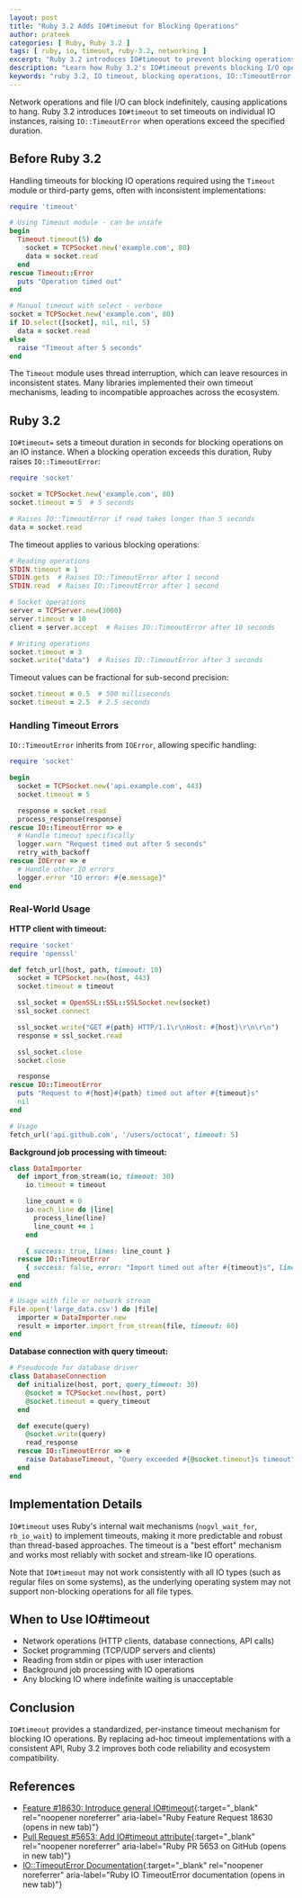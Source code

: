 ```yaml
---
layout: post
title: "Ruby 3.2 Adds IO#timeout for Blocking Operations"
author: prateek
categories: [ Ruby, Ruby 3.2 ]
tags: [ ruby, io, timeout, ruby-3.2, networking ]
excerpt: "Ruby 3.2 introduces IO#timeout to prevent blocking operations from hanging indefinitely, providing a built-in solution for network and file I/O timeouts."
description: "Learn how Ruby 3.2's IO#timeout prevents blocking I/O operations from hanging indefinitely with per-instance timeout control and IO::TimeoutError handling."
keywords: "ruby 3.2, IO timeout, blocking operations, IO::TimeoutError, network timeout, socket timeout, ruby IO, file IO timeout, preventing hanging operations"
---
```


Network operations and file I/O can block indefinitely, causing applications to hang. Ruby 3.2 introduces `IO#timeout` to set timeouts on individual IO instances, raising `IO::TimeoutError` when operations exceed the specified duration.

## Before Ruby 3.2

Handling timeouts for blocking IO operations required using the `Timeout` module or third-party gems, often with inconsistent implementations:

```ruby
require 'timeout'

# Using Timeout module - can be unsafe
begin
  Timeout.timeout(5) do
    socket = TCPSocket.new('example.com', 80)
    data = socket.read
  end
rescue Timeout::Error
  puts "Operation timed out"
end

# Manual timeout with select - verbose
socket = TCPSocket.new('example.com', 80)
if IO.select([socket], nil, nil, 5)
  data = socket.read
else
  raise "Timeout after 5 seconds"
end
```

The `Timeout` module uses thread interruption, which can leave resources in inconsistent states. Many libraries implemented their own timeout mechanisms, leading to incompatible approaches across the ecosystem.

## Ruby 3.2

`IO#timeout=` sets a timeout duration in seconds for blocking operations on an IO instance. When a blocking operation exceeds this duration, Ruby raises `IO::TimeoutError`:

```ruby
require 'socket'

socket = TCPSocket.new('example.com', 80)
socket.timeout = 5  # 5 seconds

# Raises IO::TimeoutError if read takes longer than 5 seconds
data = socket.read
```

The timeout applies to various blocking operations:

```ruby
# Reading operations
STDIN.timeout = 1
STDIN.gets  # Raises IO::TimeoutError after 1 second
STDIN.read  # Raises IO::TimeoutError after 1 second

# Socket operations
server = TCPServer.new(3000)
server.timeout = 10
client = server.accept  # Raises IO::TimeoutError after 10 seconds

# Writing operations
socket.timeout = 3
socket.write("data")  # Raises IO::TimeoutError after 3 seconds
```

Timeout values can be fractional for sub-second precision:

```ruby
socket.timeout = 0.5  # 500 milliseconds
socket.timeout = 2.5  # 2.5 seconds
```

### Handling Timeout Errors

`IO::TimeoutError` inherits from `IOError`, allowing specific handling:

```ruby
require 'socket'

begin
  socket = TCPSocket.new('api.example.com', 443)
  socket.timeout = 5

  response = socket.read
  process_response(response)
rescue IO::TimeoutError => e
  # Handle timeout specifically
  logger.warn "Request timed out after 5 seconds"
  retry_with_backoff
rescue IOError => e
  # Handle other IO errors
  logger.error "IO error: #{e.message}"
end
```

### Real-World Usage

**HTTP client with timeout:**

```ruby
require 'socket'
require 'openssl'

def fetch_url(host, path, timeout: 10)
  socket = TCPSocket.new(host, 443)
  socket.timeout = timeout

  ssl_socket = OpenSSL::SSL::SSLSocket.new(socket)
  ssl_socket.connect

  ssl_socket.write("GET #{path} HTTP/1.1\r\nHost: #{host}\r\n\r\n")
  response = ssl_socket.read

  ssl_socket.close
  socket.close

  response
rescue IO::TimeoutError
  puts "Request to #{host}#{path} timed out after #{timeout}s"
  nil
end

# Usage
fetch_url('api.github.com', '/users/octocat', timeout: 5)
```

**Background job processing with timeout:**

```ruby
class DataImporter
  def import_from_stream(io, timeout: 30)
    io.timeout = timeout

    line_count = 0
    io.each_line do |line|
      process_line(line)
      line_count += 1
    end

    { success: true, lines: line_count }
  rescue IO::TimeoutError
    { success: false, error: "Import timed out after #{timeout}s", lines: line_count }
  end
end

# Usage with file or network stream
File.open('large_data.csv') do |file|
  importer = DataImporter.new
  result = importer.import_from_stream(file, timeout: 60)
end
```

**Database connection with query timeout:**

```ruby
# Pseudocode for database driver
class DatabaseConnection
  def initialize(host, port, query_timeout: 30)
    @socket = TCPSocket.new(host, port)
    @socket.timeout = query_timeout
  end

  def execute(query)
    @socket.write(query)
    read_response
  rescue IO::TimeoutError => e
    raise DatabaseTimeout, "Query exceeded #{@socket.timeout}s timeout"
  end
end
```

## Implementation Details

`IO#timeout` uses Ruby's internal wait mechanisms (`nogvl_wait_for`, `rb_io_wait`) to implement timeouts, making it more predictable and robust than thread-based approaches. The timeout is a "best effort" mechanism and works most reliably with socket and stream-like IO operations.

Note that `IO#timeout` may not work consistently with all IO types (such as regular files on some systems), as the underlying operating system may not support non-blocking operations for all file types.

## When to Use IO#timeout

- Network operations (HTTP clients, database connections, API calls)
- Socket programming (TCP/UDP servers and clients)
- Reading from stdin or pipes with user interaction
- Background job processing with IO operations
- Any blocking IO where indefinite waiting is unacceptable

## Conclusion

`IO#timeout` provides a standardized, per-instance timeout mechanism for blocking IO operations. By replacing ad-hoc timeout implementations with a consistent API, Ruby 3.2 improves both code reliability and ecosystem compatibility.

## References

- [Feature #18630: Introduce general IO#timeout](https://bugs.ruby-lang.org/issues/18630){:target="_blank" rel="noopener noreferrer" aria-label="Ruby Feature Request 18630 (opens in new tab)"}
- [Pull Request #5653: Add IO#timeout attribute](https://github.com/ruby/ruby/pull/5653){:target="_blank" rel="noopener noreferrer" aria-label="Ruby PR 5653 on GitHub (opens in new tab)"}
- [IO::TimeoutError Documentation](https://docs.ruby-lang.org/en/3.3/IO/TimeoutError.html){:target="_blank" rel="noopener noreferrer" aria-label="Ruby IO TimeoutError documentation (opens in new tab)"}
